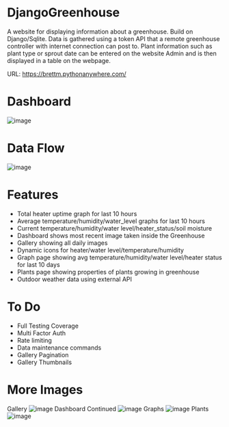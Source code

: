 # DjangoGreenhouse
 
A website for displaying information about a greenhouse. Build on Django/Sqlite. Data is gathered using a token API that a remote greenhouse controller with internet connection can post to. Plant information such as plant type or sprout date can be entered on the website Admin and is then displayed in a table on the webpage.

URL: https://brettm.pythonanywhere.com/


# Dashboard
![image](https://user-images.githubusercontent.com/78938784/152613041-99b240bf-ae12-4202-b2e9-26ee1b67e2ad.png)

# Data Flow
![image](https://user-images.githubusercontent.com/78938784/153938997-e35126d3-e388-413a-b34e-6c2a17f768cc.png)

# Features
- Total heater uptime graph for last 10 hours
- Average temperature/humidity/water_level graphs for last 10 hours
- Current temperature/humidity/water level/heater_status/soil moisture
- Dashboard shows most recent image taken inside the Greenhouse
- Gallery showing all daily images
- Dynamic icons for heater/water level/temperature/humidity
- Graph page showing avg temperature/humidity/water level/heater status for last 10 days
- Plants page showing properties of plants growing in greenhouse
- Outdoor weather data using external API


# To Do
- Full Testing Coverage
- Multi Factor Auth
- Rate limiting
- Data maintenance commands
- Gallery Pagination
- Gallery Thumbnails

# More Images

Gallery
![image](https://user-images.githubusercontent.com/78938784/152613088-904177c5-141a-4a91-98eb-cdf9d28e35df.png)
Dashboard Continued
![image](https://user-images.githubusercontent.com/78938784/152613175-dc4f7f99-62c0-450e-8fc9-28b4281ae5aa.png)
Graphs
![image](https://user-images.githubusercontent.com/78938784/152613235-099aab65-5d77-494c-bd7d-328bede30a5a.png)
Plants
![image](https://user-images.githubusercontent.com/78938784/152613217-d9829464-0099-4c3b-9a2c-476b614eea4f.png)


